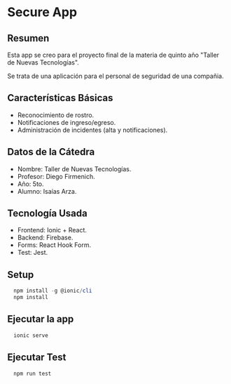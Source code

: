 # Secure App

## Resumen

Esta app se creo para el proyecto final de la materia de quinto año "Taller de Nuevas Tecnologías".

Se trata de una aplicación para el personal de seguridad de una compañia.

## Características Básicas

* Reconocimiento de rostro.
* Notificaciones de ingreso/egreso.
* Administración de incidentes (alta y notificaciones).

## Datos de la Cátedra

* Nombre: Taller de Nuevas Tecnologías.
* Profesor: Diego Firmenich.
* Año: 5to.
* Alumno: Isaías Arza.

## Tecnología Usada

* Frontend: Ionic + React.
* Backend: Firebase.
* Forms: React Hook Form.
* Test: Jest.

## Setup

``` powershell
  npm install -g @ionic/cli
  npm install
```
## Ejecutar la app
``` powershell
  ionic serve
```
## Ejecutar Test
``` powershell
  npm run test
```
